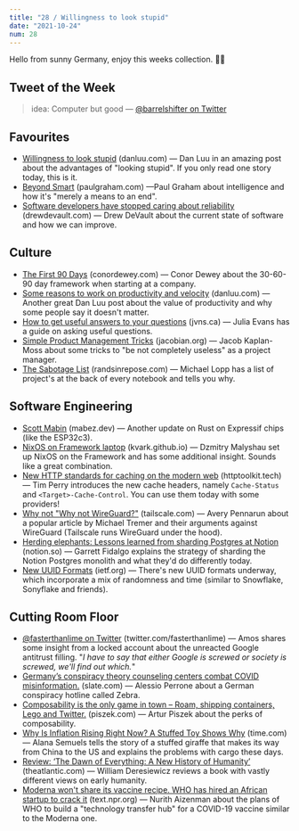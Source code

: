 ```yaml
---
title: "28 / Willingness to look stupid"
date: "2021-10-24"
num: 28
---
```


Hello from sunny Germany, enjoy this weeks collection. ✌🏻

## Tweet of the Week

> idea: Computer but good
> — [@barrelshifter on Twitter](https://twitter.com/barrelshifter/status/1451420122199965698)

## Favourites

- [Willingness to look stupid](https://danluu.com/look-stupid) (danluu.com) — Dan Luu in an amazing post about the advantages of "looking stupid". If you only read one story today, this is it.
- [Beyond Smart](http://paulgraham.com/smart.html) (paulgraham.com) —Paul Graham about intelligence and how it's "merely a means to an end".
- [Software developers have stopped caring about reliability](https://drewdevault.com/2021/10/17/Reliability.html) (drewdevault.com) — Drew DeVault about the current state of software and how we can improve.

## Culture

- [The First 90 Days](https://www.conordewey.com/blog/first-90-days/) (conordewey.com) — Conor Dewey about the 30-60-90 day framework when starting at a company.
- [Some reasons to work on productivity and velocity](https://danluu.com/productivity-velocity/) (danluu.com) — Another great Dan Luu post about the value of productivity and why some people say it doesn't matter.
- [How to get useful answers to your questions](https://jvns.ca/blog/2021/10/21/how-to-get-useful-answers-to-your-questions/) (jvns.ca) — Julia Evans has a guide on asking useful questions.
- [Simple Product Management Tricks](https://jacobian.org/2021/oct/20/simple-pm-tricks/) (jacobian.org) — Jacob Kaplan-Moss about some tricks to "be not completely useless" as a project manager.
- [The Sabotage List](https://randsinrepose.com/archives/the-sabotage-list/) (randsinrepose.com) — Michael Lopp has a list of project's at the back of every notebook and tells you why.

## Software Engineering

- [Scott Mabin](https://mabez.dev/blog/posts/esp-rust-18-10-2021/) (mabez.dev) — Another update on Rust on Expressif chips (like the ESP32c3).
- [NixOS on Framework laptop](http://kvark.github.io/linux/framework/2021/10/17/framework-nixos.html) (kvark.github.io) — Dzmitry Malyshau set up NixOS on the Framework and has some additional insight. Sounds like a great combination.
- [New HTTP standards for caching on the modern web](https://httptoolkit.tech/blog/status-targeted-caching-headers/) (httptoolkit.tech) — Tim Perry introduces the new cache headers, namely `Cache-Status` and `<Target>-Cache-Control`. You can use them today with some providers!
- [Why not "Why not WireGuard?"](https://tailscale.com/blog/why-not-why-not-wireguard/) (tailscale.com) — Avery Pennarun about a popular article by Michael Tremer and their arguments against WireGuard (Tailscale runs WireGuard under the hood).
- [Herding elephants: Lessons learned from sharding Postgres at Notion](https://www.notion.so/blog/sharding-postgres-at-notion) (notion.so) — Garrett Fidalgo explains the strategy of sharding the Notion Postgres monolith and what they'd do differently today.
- [New UUID Formats](https://www.ietf.org/archive/id/draft-peabody-dispatch-new-uuid-format-01.html#Sonyflake) (ietf.org) — There's new UUID formats underway, which incorporate a mix of randomness and time (similar to Snowflake, Sonyflake and friends).

## Cutting Room Floor

- [@fasterthanlime on Twitter](https://twitter.com/fasterthanlime/status/1452053938195341314) (twitter.com/fasterthanlime) — Amos shares some insight from a locked account about the unreacted Google antitrust filling. "_I have to say that either Google is screwed or society is screwed, we'll find out which._"
- [Germany’s conspiracy theory counseling centers combat COVID misinformation.](https://slate.com/news-and-politics/2021/10/germany-conspiracy-theory-counseling-centers-covid-misinformation-zebra-veritas.html) (slate.com) — Alessio Perrone about a German conspiracy hotline called Zebra.
- [Composability is the only game in town – Roam, shipping containers, Lego and Twitter.](https://piszek.com/2021/02/07/composability/) (piszek.com) — Artur Piszek about the perks of composability.
- [Why Is Inflation Rising Right Now? A Stuffed Toy Shows Why](https://time.com/6088033/why-inflation-is-rising/) (time.com) — Alana Semuels tells the story of a stuffed giraffe that makes its way from China to the US and explains the problems with cargo these days.
- [Review: ‘The Dawn of Everything: A New History of Humanity’](https://www.theatlantic.com/magazine/archive/2021/11/graeber-wengrow-dawn-of-everything-history-humanity/620177/) (theatlantic.com) — William Deresiewicz reviews a book with vastly different views on early humanity.
- [Moderna won't share its vaccine recipe. WHO has hired an African startup to crack it](https://text.npr.org/1047411856) (text.npr.org) — Nurith Aizenman about the plans of WHO to build a "technology transfer hub" for a COVID-19 vaccine similar to the Moderna one.
